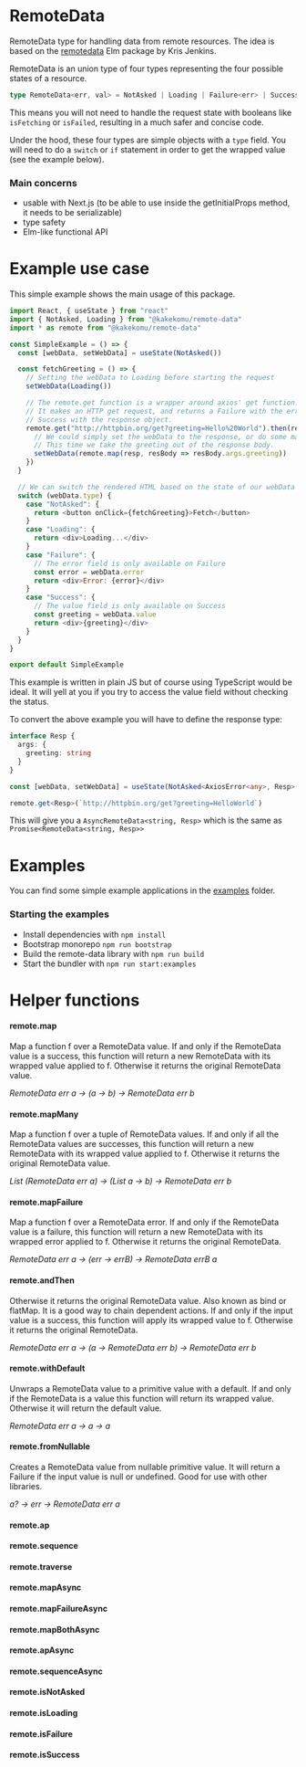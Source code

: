 # RemoteData

RemoteData type for handling data from remote resources.
The idea is based on the [remotedata](https://package.elm-lang.org/packages/krisajenkins/remotedata/latest/) Elm package
by Kris Jenkins.

RemoteData is an union type of four types representing the four possible states of a resource.

```typescript
type RemoteData<err, val> = NotAsked | Loading | Failure<err> | Success<val>
```

This means you will not need to handle the request state with booleans like `isFetching` or `isFailed`,
resulting in a much safer and concise code.

Under the hood, these four types are simple objects with a `type` field. You will need to do a
`switch` or `if` statement in order to get the wrapped value (see the example below).

### Main concerns

- usable with Next.js (to be able to use inside the getInitialProps method, it needs to be serializable)
- type safety
- Elm-like functional API

# Example use case

This simple example shows the main usage of this package.

```javascript
import React, { useState } from "react"
import { NotAsked, Loading } from "@kakekomu/remote-data"
import * as remote from "@kakekomu/remote-data"

const SimpleExample = () => {
  const [webData, setWebData] = useState(NotAsked())

  const fetchGreeting = () => {
    // Setting the webData to Loading before starting the request
    setWebData(Loading())

    // The remote.get function is a wrapper around axios' get function.
    // It makes an HTTP get request, and returns a Failure with the error message or a
    // Success with the response object.
    remote.get("http://httpbin.org/get?greeting=Hello%20World").then(resp => {
      // We could simply set the webData to the response, or do some mapping on it.
      // This time we take the greeting out of the response body.
      setWebData(remote.map(resp, resBody => resBody.args.greeting))
    })
  }

  // We can switch the rendered HTML based on the state of our webData
  switch (webData.type) {
    case "NotAsked": {
      return <button onClick={fetchGreeting}>Fetch</button>
    }
    case "Loading": {
      return <div>Loading...</div>
    }
    case "Failure": {
      // The error field is only available on Failure
      const error = webData.error
      return <div>Error: {error}</div>
    }
    case "Success": {
      // The value field is only available on Success
      const greeting = webData.value
      return <div>{greeting}</div>
    }
  }
}

export default SimpleExample
```

This example is written in plain JS but of course using TypeScript would be ideal.
It will yell at you if you try to access the value field without checking the status.

To convert the above example you will have to define the response type:

```typescript
interface Resp {
  args: {
    greeting: string
  }
}

const [webData, setWebData] = useState(NotAsked<AxiosError<any>, Resp>())

remote.get<Resp>(`http://httpbin.org/get?greeting=HelloWorld`)
```

This will give you a `AsyncRemoteData<string, Resp>` which is the same as `Promise<RemoteData<string, Resp>>`

# Examples

You can find some simple example applications in the [examples](https://github.com/kakekomu/remote-data/tree/master/examples) folder.

### Starting the examples

- Install dependencies with `npm install`
- Bootstrap monorepo `npm run bootstrap`
- Build the remote-data library with `npm run build`
- Start the bundler with `npm run start:examples`

# Helper functions

#### remote.map

Map a function f over a RemoteData value.
If and only if the RemoteData value is a success, this function will
return a new RemoteData with its wrapped value applied to f.
Otherwise it returns the original RemoteData value.

_RemoteData err a -> (a -> b) -> RemoteData err b_

#### remote.mapMany

Map a function f over a tuple of RemoteData values.
If and only if all the RemoteData values are successes, this function will
return a new RemoteData with its wrapped value applied to f.
Otherwise it returns the original RemoteData value.

_List (RemoteData err a) -> (List a -> b) -> RemoteData err b_

#### remote.mapFailure

Map a function f over a RemoteData error.
If and only if the RemoteData value is a failure, this function will
return a new RemoteData with its wrapped error applied to f.
Otherwise it returns the original RemoteData.

_RemoteData err a -> (err -> errB) -> RemoteData errB a_

#### remote.andThen

Otherwise it returns the original RemoteData value.
Also known as bind or flatMap. It is a good way to chain dependent actions.
If and only if the input value is a success, this function will
apply its wrapped value to f.
Otherwise it returns the original RemoteData.

_RemoteData err a -> (a -> RemoteData err b) -> RemoteData err b_

#### remote.withDefault

Unwraps a RemoteData value to a primitive value with a default.
If and only if the RemoteData is a value this function will return its
wrapped value. Otherwise it will return the default value.

_RemoteData err a -> a -> a_

#### remote.fromNullable

Creates a RemoteData value from nullable primitive value.
It will return a Failure if the input value is null or undefined.
Good for use with other libraries.

_a? -> err -> RemoteData err a_

#### remote.ap

#### remote.sequence

#### remote.traverse

#### remote.mapAsync

#### remote.mapFailureAsync

#### remote.mapBothAsync

#### remote.apAsync

#### remote.sequenceAsync

#### remote.isNotAsked

#### remote.isLoading

#### remote.isFailure

#### remote.isSuccess
